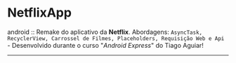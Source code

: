 # NetflixApp
android :: Remake do aplicativo da **Netflix**. Abordagens: ```AsyncTask, RecyclerView, Carrossel de Filmes, Placeholders, Requisição Web e Api``` - Desenvolvido durante o curso "*Android Express*" do Tiago Aguiar!
***
